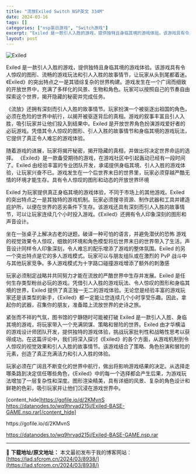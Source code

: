 ```yaml
---
title: "流放Exiled Switch NSP英文 334M"
date: 2024-03-16
tags: []
categories: ["nsp英日游戏", "Switch游戏"]
excerpt: "Exiled 是一款引人入胜的游戏，提供独特且身临其境的游戏体验。该游戏具有令人惊叹的图形、流畅的游戏玩法和引人入胜的故事情节，让玩家从头到尾都着迷。《Exiled》的突出特点之一是其错综复杂的世界构建。游戏发生在一个广阔而细致的开放世界中，充满了多样化的风景、生物和角色。玩家可以按照自己的节奏自由&hellip;"
layout: post
---
```


<img class="aligncenter" src="https://assets.nintendo.com/image/upload/f_auto/q_auto/dpr_1.25/c_scale,w_600/ncom/software/switch/70010000077318/b13478edb947d8ae08932baf361cc7c333d8297646430c8c1af6dc47886dbc85" alt="Exiled" />

Exiled 是一款引人入胜的游戏，提供独特且身临其境的游戏体验。该游戏具有令人惊叹的图形、流畅的游戏玩法和引人入胜的故事情节，让玩家从头到尾都着迷。《Exiled》的突出特点之一是其错综复杂的世界构建。游戏发生在一个广阔而细致的开放世界中，充满了多样化的风景、生物和角色。玩家可以按照自己的节奏自由探索这个世界，揭开隐藏的秘密并完成任务。

《流放》还拥有深刻而引人入胜的故事情节。玩家扮演一个被驱逐出祖国的角色，必须在危险的世界中航行，以揭开被驱逐背后的真相。游戏的叙事丰富且引人入胜，吸引玩家并让他们投入到结果中。Exiled 是开放世界角色扮演游戏爱好者的必玩游戏。凭借其令人惊叹的图形、引人入胜的故事情节和身临其境的游戏玩法，它提供了真正令人难忘的游戏体验。

随着游戏的进展，玩家将揭开秘密，揭开隐藏的真相，并做出将决定世界命运的选择。
《Exiled》是一款备受期待的游戏，在游戏社区中引起轰动已经有一段时间了。Exiled 由经验丰富的专业团队开发，承诺提供身临其境、引人入胜的游戏体验，让玩家兴奋不已。游戏发生在一个后世界末日的世界里，玩家必须穿越严酷无情的环境才能生存。具有令人惊叹的图形和动态的开放世界环境

Exiled 为玩家提供真正身临其境的游戏体验，不同于市场上的其他游戏。Exiled 的突出特点之一是其独特的游戏机制。玩家必须搜寻资源、制作武器和工具并建造庇护所，以便在世界的恶劣条件下生存。该游戏还具有深刻而引人入胜的故事情节，可以让玩家连续几个小时投入游戏。《Exiled》还拥有令人印象深刻的图形和声音设计。

坐在一张桌子上解决古老的谜题，破译一种可怕的语言，并避免潜伏的恐怖
游戏的视觉效果令人惊叹，细致的环境和角色模型将后世界末日的世界带入了生活。声音设计同样令人印象深刻，令人难忘的配乐增添了游戏的整体氛围。Exiled 的另一个突出特点是它的多人游戏模式。玩家可以与朋友组队或在激烈的 PvP 战斗中与其他玩家竞争。多人游戏模式为十字路口碰撞游戏增添了额外的刺激感

玩家必须制定战略并共同努力才能在流放的严酷世界中生存并发展。Exiled 是任何生存类型粉丝必玩的游戏。凭借引人入胜的游戏玩法、令人惊叹的图形和身临其境的世界，Exiled 提供了真正独一无二的游戏体验。无论您是经验丰富的游戏玩家还是该类型的新手，《Exiled》都一定能让您连续几个小时享受乐趣。因此，拿起你的武器，召集你的朋友，准备踏上流放世界的史诗之旅。

紧张而不祥的气氛，图书馆的宁静随时可能被打破
Exiled 是一款引人入胜、身临其境的游戏，将玩家带入一个充满阴谋、策略和冒险的世界。Exiled 由才华横溢的游戏设计师团队开发，提供独特的游戏体验，挑战玩家批判性和战略性思考以获得成功。在这篇评论中，我们将深入探讨《Exiled》的各个方面，从游戏机制到令人惊叹的视觉效果和引人入胜的故事情节。该游戏结合了策略、角色扮演和冒险的元素，创造了真正充满活力和引人入胜的体验。

玩家必须在广阔且不断变化的世界中航行，做出将影响游戏结果的决定。从选择走哪条路到决定信任哪些角色，《Exiled》中的每一个选择都会产生后果，为游戏玩法增加了一层复杂性和深度。图形渲染精美，具有详细的风景、复杂的角色设计和鲜艳的色彩，吸引玩家并让他们沉浸在游戏世界中。

[content_hide]https://gofile.io/d/2KMvnS
https://datanodes.to/wq9hrvad215j/Exiled-BASE-GAME.nsp.rar[/content_hide]

<!--wechatfans start-->https://gofile.io/d/2KMvnS
https://datanodes.to/wq9hrvad215j/Exiled-BASE-GAME.nsp.rar<!--wechatfans end-->

---
📖 **下载地址/原文地址：** 本文最初发布于我的博客网站：[https://lad.sfcrom.cn/2024/03/8938/](https://lad.sfcrom.cn/2024/03/8938/)
